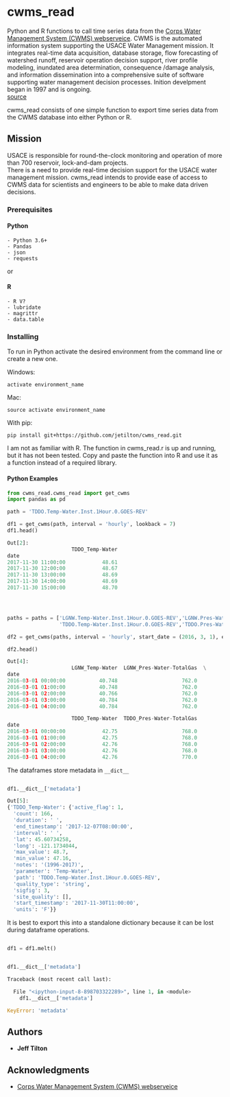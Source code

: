 # cwms_read

Python and R functions to call time series data from the [Corps Water Management System (CWMS) webserveice](https://github.com/gunnarleffler/hydroJSON).
CWMS is the automated information system supporting the USACE Water Management mission.
It integrates real-time data acquisition, database storage, flow forecasting of watershed runoff, reservoir operation decision support, river profile modeling, inundated area determination,
consequence /damage analysis, and information dissemination into a comprehensive suite of software supporting water management decision processes.  Inition develpment began in 1997 and is ongoing.  
[source](http://www.hec.usace.army.mil/FactSheets/CWMS/HEC_FactSheet_CWMS.pdf)

cwms_read consists of one simple function to export time series data from the CWMS database into either Python or R.  

## Mission
USACE is responsible for round-the-clock monitoring and operation of more than 700 reservoir, lock-and-dam projects.  
There is a need to provide real-time decision support for the USACE water management mission.
cwms_read intends to provide ease of access to CWMS data for scientists and engineers to be able to make data driven decisions.


### Prerequisites

#### Python 
    - Python 3.6+
    - Pandas
    - json
    - requests
or

#### R
    - R V?
    - lubridate
    - magrittr
    - data.table

### Installing

To run in Python activate the desired environment from the command line or create a new one.

Windows:
```
activate environment_name
```
Mac:
```
source activate environment_name
```
With pip:
```
pip install git+https://github.com/jetilton/cwms_read.git
```

I am not as familiar with R.  The function in cwms_read.r is up and running, but it has not been tested.  Copy and paste the function into R and use it as a function instead of a required library.



#### Python Examples

```python
from cwms_read.cwms_read import get_cwms
import pandas as pd

path = 'TDDO.Temp-Water.Inst.1Hour.0.GOES-REV'

df1 = get_cwms(path, interval = 'hourly', lookback = 7)
df1.head()

Out[2]: 
                     TDDO_Temp-Water
date                                
2017-11-30 11:00:00            48.61
2017-11-30 12:00:00            48.67
2017-11-30 13:00:00            48.69
2017-11-30 14:00:00            48.69
2017-11-30 15:00:00            48.70




paths = paths = ['LGNW.Temp-Water.Inst.1Hour.0.GOES-REV','LGNW.Pres-Water-TotalGas.Inst.1Hour.0.GOES-REV',
                 'TDDO.Temp-Water.Inst.1Hour.0.GOES-REV','TDDO.Pres-Water-TotalGas.Inst.1Hour.0.GOES-REV']

df2 = get_cwms(paths, interval = 'hourly', start_date = (2016, 3, 1), end_date = (2017, 3, 1), timezone = 'PST')

df2.head()

Out[4]: 
                     LGNW_Temp-Water  LGNW_Pres-Water-TotalGas  \
date                                                             
2016-03-01 00:00:00           40.748                     762.0   
2016-03-01 01:00:00           40.748                     762.0   
2016-03-01 02:00:00           40.766                     762.0   
2016-03-01 03:00:00           40.784                     762.0   
2016-03-01 04:00:00           40.784                     762.0   

                     TDDO_Temp-Water  TDDO_Pres-Water-TotalGas  
date                                                            
2016-03-01 00:00:00            42.75                     768.0  
2016-03-01 01:00:00            42.75                     768.0  
2016-03-01 02:00:00            42.76                     768.0  
2016-03-01 03:00:00            42.76                     768.0  
2016-03-01 04:00:00            42.76                     770.0  


```


The dataframes store metadata in `__dict__`

```python

df1.__dict__['metadata']

Out[5]: 
{'TDDO_Temp-Water': {'active_flag': 1,
  'count': 166,
  'duration': ' ',
  'end_timestamp': '2017-12-07T08:00:00',
  'interval': ' ',
  'lat': 45.60734258,
  'long': -121.1734044,
  'max_value': 48.7,
  'min_value': 47.16,
  'notes': '(1996-2017)',
  'parameter': 'Temp-Water',
  'path': 'TDDO.Temp-Water.Inst.1Hour.0.GOES-REV',
  'quality_type': 'string',
  'sigfig': 3,
  'site_quality': [],
  'start_timestamp': '2017-11-30T11:00:00',
  'units': 'F'}}

```

It is best to export this into a standalone dictionary because it can be lost during dataframe operations.

```python

df1 = df1.melt()


df1.__dict__['metadata']

Traceback (most recent call last):

  File "<ipython-input-8-898703322289>", line 1, in <module>
    df1.__dict__['metadata']

KeyError: 'metadata'
```

## Authors

* **Jeff Tilton**

## Acknowledgments

* [Corps Water Management System (CWMS) webserveice](https://github.com/gunnarleffler/hydroJSON)

